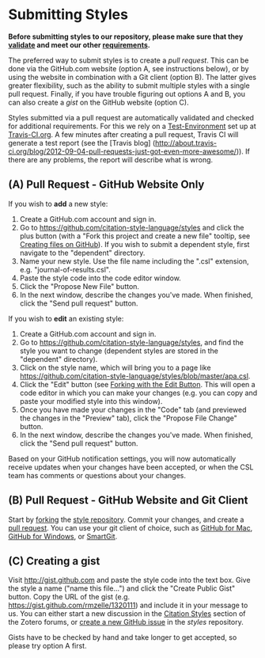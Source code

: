 # Submitting Styles

**Before submitting styles to our repository, please make sure that they
[validate](https://github.com/citation-style-language/styles/wiki/Validation)
and meet our other
[requirements](https://github.com/citation-style-language/styles/wiki/Style-Requirements).**

The preferred way to submit styles is to create a *pull request*. This can be
done via the GitHub.com website (option A, see instructions below), or by using
the website in combination with a Git client (option B). The latter gives
greater flexibility, such as the ability to submit multiple styles with a single
pull request. Finally, if you have trouble figuring out options A and B, you can
also create a *gist* on the GitHub website (option C).

Styles submitted via a pull request are automatically validated and checked for
additional requirements. For this we rely on a
[Test-Environment](https://github.com/citation-style-language/styles/wiki/Test-Environment)
set up at
[Travis-CI.org](http://travis-ci.org/#!/citation-style-language/styles). A few
minutes after creating a pull request, Travis CI will generate a test report
(see the [Travis blog]
(http://about.travis-ci.org/blog/2012-09-04-pull-requests-just-got-even-more-awesome/)).
If there are any problems, the report will describe what is wrong.

## (A) Pull Request - GitHub Website Only

If you wish to **add** a new style:

1. Create a GitHub.com account and sign in.
2. Go to https://github.com/citation-style-language/styles and click the plus
button (with a "Fork this project and create a new file" tooltip, see [Creating
files on GitHub](https://github.com/blog/1327-creating-files-on-github)). If you
wish to submit a dependent style, first navigate to the "dependent" directory.
3. Name your new style. Use the file name including the ".csl" extension, e.g. "journal-of-results.csl".
4. Paste the style code into the code editor window.
4. Click the "Propose New File" button.
5. In the next window, describe the changes you've made. When
finished, click the "Send pull request" button.

If you wish to **edit** an existing style:

1. Create a GitHub.com account and sign in.
2. Go to https://github.com/citation-style-language/styles, and find the style
you want to change (dependent styles are stored in the "dependent" directory).
3. Click on the style name, which will bring you to a page like
https://github.com/citation-style-language/styles/blob/master/apa.csl.
4. Click the "Edit" button (see [Forking with the Edit
Button](https://github.com/blog/844-forking-with-the-edit-button). This will
open a code editor in which you can make your changes (e.g. you can copy and
paste your modified style into this window).
5. Once you have made your changes in the "Code" tab (and previewed the changes
in the "Preview" tab), click the "Propose File Change" button.
6. In the next window, describe the changes you've made. When
finished, click the "Send pull request" button.

Based on your GitHub notification settings, you will now automatically receive
updates when your changes have been accepted, or when the CSL team has comments
or questions about your changes.

## (B) Pull Request - GitHub Website and Git Client

Start by [forking](http://help.github.com/fork-a-repo/) the [style
repository](https://github.com/citation-style-language/styles). Commit your
changes, and create a [pull
request](http://help.github.com/send-pull-requests/). You can use your git
client of choice, such as [GitHub for Mac](http://mac.github.com/), [GitHub for
Windows](http://windows.github.com/), or
[SmartGit](http://www.syntevo.com/smartgit/index.html).

## (C) Creating a gist

Visit http://gist.github.com and paste the style code into the text box. Give
the style a name ("name this file...") and click the "Create Public Gist"
button. Copy the URL of the gist (e.g. https://gist.github.com/rmzelle/1320111) and
include it in your message to us. You can either start a new discussion in the
[Citation Styles](http://forums.zotero.org/11/) section of the Zotero forums, or
[create a new GitHub
issue](https://github.com/citation-style-language/styles/issues/new) in the
_styles_ repository.

Gists have to be checked by hand and take longer to get accepted, so please try
option A first.
